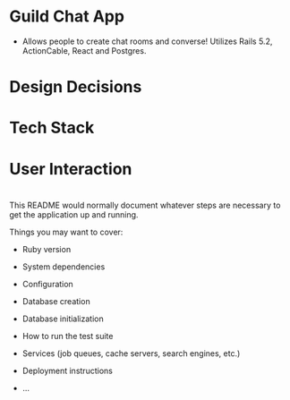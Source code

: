 # Guild Chat App

 - Allows people to create chat rooms and converse! Utilizes Rails 5.2, ActionCable, React and Postgres.

# Design Decisions

# Tech Stack

# User Interaction

#

This README would normally document whatever steps are necessary to get the
application up and running.

Things you may want to cover:

* Ruby version

* System dependencies

* Configuration

* Database creation

* Database initialization

* How to run the test suite

* Services (job queues, cache servers, search engines, etc.)

* Deployment instructions

* ...
